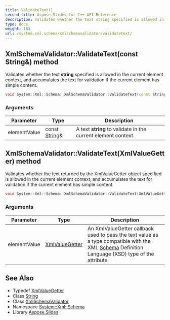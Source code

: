 ```yaml
---
title: ValidateText()
second_title: Aspose.Slides for C++ API Reference
description: Validates whether the text string specified is allowed in the current element context, and accumulates the text for validation if the current element has simple content.
type: docs
weight: 183
url: /system.xml.schema/xmlschemavalidator/validatetext/
---
```

## XmlSchemaValidator::ValidateText(const String\&) method


Validates whether the text **string** specified is allowed in the current element context, and accumulates the text for validation if the current element has simple content.

```cpp
void System::Xml::Schema::XmlSchemaValidator::ValidateText(const String &elementValue)
```


### Arguments

| Parameter | Type | Description |
| --- | --- | --- |
| elementValue | const [String](../../../system/string/)\& | A text **string** to validate in the current element context. |

## XmlSchemaValidator::ValidateText(XmlValueGetter) method


Validates whether the text returned by the XmlValueGetter object specified is allowed in the current element context, and accumulates the text for validation if the current element has simple content.

```cpp
void System::Xml::Schema::XmlSchemaValidator::ValidateText(XmlValueGetter elementValue)
```


### Arguments

| Parameter | Type | Description |
| --- | --- | --- |
| elementValue | [XmlValueGetter](../../xmlvaluegetter/) | An XmlValueGetter callback used to pass the text value as a type compatible with the XML [Schema](../../) Definition Language (XSD) type of the attribute. |

## See Also

* Typedef [XmlValueGetter](../../xmlvaluegetter/)
* Class [String](../../../system/string/)
* Class [XmlSchemaValidator](../)
* Namespace [System::Xml::Schema](../../)
* Library [Aspose.Slides](../../../)